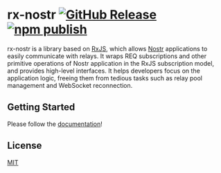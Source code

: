 # rx-nostr [![GitHub Release](https://img.shields.io/github/release/penpenpng/rx-nostr?style=flat)](https://github.com/penpenpng/rx-nostr/releases) [![npm publish](https://github.com/penpenpng/rx-nostr/actions/workflows/npm-publish.yml/badge.svg)](https://github.com/penpenpng/rx-nostr/actions/workflows/npm-publish.yml)

rx-nostr is a library based on [RxJS](https://rxjs.dev/), which allows [Nostr](https://nostr.com/) applications to easily communicate with relays.
It wraps REQ subscriptions and other primitive operations of Nostr application in the RxJS subscription model, and provides high-level interfaces.
It helps developers focus on the application logic, freeing them from tedious tasks such as relay pool management and WebSocket reconnection.

## Getting Started

Please follow the [documentation](https://penpenpng.github.io/rx-nostr/)!

## License

[MIT](https://opensource.org/licenses/MIT)
